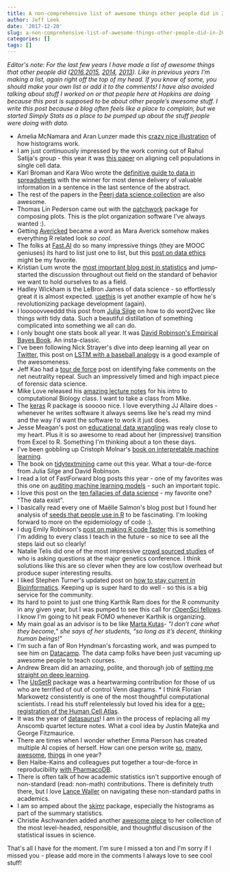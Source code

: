```yaml
---
title: A non-comprehensive list of awesome things other people did in 2017
author: Jeff Leek
date: '2017-12-20'
slug: a-non-comprehensive-list-of-awesome-things-other-people-did-in-2017
categories: []
tags: []
---
```


_Editor's note: For the last few years I have made a list of awesome things that other people did ([2016](https://simplystatistics.org/2016/12/20/noncomprehensive-list-of-awesome/),[2015](http://simplystatistics.org/2015/12/21/a-non-comprehensive-list-of-awesome-things-other-people-did-in-2015/), [2014](http://simplystatistics.org/2014/12/17/a-non-comprehensive-list-of-awesome-things-other-people-did-in-2014/), [2013](http://simplystatistics.org/2013/12/20/a-non-comprehensive-list-of-awesome-things-other-people-did-this-year/)). Like in previous years I'm making a list, again right off the top of my head.  If you know of some, you should make your own list or add it to the comments! I have also avoided talking about stuff I worked on or that people here at Hopkins are doing because this post is supposed to be about other people’s awesome stuff. I write this post because a blog often feels like a place to complain, but we started Simply Stats as a place to be pumped up about the stuff people were doing with data._


* Amelia McNamara and Aran Lunzer made this [crazy nice illustration](http://tinlizzie.org/histograms/) of how histograms work. 
* I am just continuously impressed by the work coming out of Rahul Satija's group - this year it was [this paper](https://www.biorxiv.org/content/early/2017/07/18/164889) on aligning cell populations in single cell data. 
* Karl Broman and Kara Woo wrote the [definitive guide to data in spreadsheets](https://peerj.com/preprints/3183/) with the winner for most dense delivery of valuable information in a sentence in the last sentence of the abstract. 
* The rest of the papers in the [Peerj data science collection](https://peerj.com/collections/50-practicaldatascistats/) are also awesome. 
* Thomas Lin Pederson came out with the [patchwork](https://github.com/thomasp85/patchwork) package for composing plots. This is the plot organization software I've always wanted :). 
* Getting [Avericked](https://twitter.com/dataandme) became a word as Mara Averick somehow makes everything R related look _so cool_.
* The folks at [Fast.AI](http://www.fast.ai/) do so many impressive things (they are MOOC geniuses) its hard to list just one to list, but this [post on data ethics](http://www.fast.ai/2017/11/02/ethics/) might be my favorite. 
* Kristian Lum wrote the [most important blog post in statistics](https://medium.com/@kristianlum/statistics-we-have-a-problem-304638dc5de5) and jump-started the discussion throughout out field on the standard of behavior we want to hold ourselves to as a field. 
* Hadley Wickham is the LeBron James of data science - so effortlessly great it is almost expected. [usethis](https://www.tidyverse.org/articles/2017/11/usethis-1.0.0/) is yet another example of how he's revolutionizing package development (again). 
* I looooovveeddd this post from [Julia Silge](https://juliasilge.com/blog/tidy-word-vectors/) on how to do word2vec like things with tidy data. Such a beautiful distillation of something complicated into something we all can do. 
* I only bought one stats book all year. It was [David Robinson's Empirical Bayes Book](http://varianceexplained.org/r/empirical-bayes-book/). An insta-classic. 
* I've been following Nick Strayer's dive into deep learning all year on [Twitter](https://twitter.com/NicholasStrayer), this post on [LSTM with a baseball analogy](http://livefreeordichotomize.com/2017/11/08/lstm-neural-nets-as-told-by-baseball/) is a good example of the awesomeness. 
* Jeff Kao had a [tour de force](https://hackernoon.com/more-than-a-million-pro-repeal-net-neutrality-comments-were-likely-faked-e9f0e3ed36a6) post on identifying fake comments on the net neutrality repeal. Such an impressively timed and high impact piece of forensic data science. 
* Mike Love released his [amazing lecture notes](https://twitter.com/mikelove/status/940220932475510784) for his intro to computational Biology class. I want to take a class from Mike. 
* The [keras](https://keras.rstudio.com/) R package is sooooo nice. I love everything JJ Allaire does - whenever he writes software it always seems like he's read my mind and the way I'd want the software to work it just does. 
* Jesse Meagan's post on [educational data wrangling](https://medium.com/@kierisi/share-the-code-adventures-in-education-data-wrangling-11f2509272cb) was realy close to my heart. Plus it is so awesome to read about her (impressive) transition from Excel to R. Something I'm thinking about a ton these days. 
* I've been gobbling up Cristoph Molnar's [book on interpretable machine learning](https://christophm.github.io/interpretable-ml-book/). 
* The book on [tidytextmining](https://www.tidytextmining.com/) came out this year. What a tour-de-force from Julia Silge and David Robinson. 
* I read a lot of FastForward blog posts this year - one of my favorites was this one on [auditing machine learning models](http://blog.fastforwardlabs.com/2017/03/09/fairml-auditing-black-box-predictive-models.html) - such an important topic. 
* I love this post on the [ten fallacies of data science](https://towardsdatascience.com/the-ten-fallacies-of-data-science-9b2af78a1862) - my favorite one? "The data exist". 
* I basically read every one of Ma&euml;lle Salmon's blog post but I found her analysis of [seeds that people use in R](http://www.masalmon.eu/2017/04/12/seeds/) to be fascinating. I'm looking forward to more on the epidemiology of code :). 
* I dug Emily Robinson's [post on making R code faster](https://robinsones.github.io/Making-R-Code-Faster-A-Case-Study/) this is something I'm adding to every class I teach in the future - so nice to see all the steps laid out so clearly! 
* Natalie Telis did one of the most impressive [crowd sourced studies](https://telis.blog/2017/11/06/questions-and-answers-about-questions/) of who is asking questions at the major genetics conference. I think solutions like this are so clever when they are low cost/low overhead but produce super interesting results. 
* I liked Stephen Turner's updated post on [how to stay current in Bioinformatics](http://www.gettinggeneticsdone.com/2017/02/staying-current-in-bioinformatics-genomics-2017.html). Keeping up is super hard to do well - so this is a big service for the community. 
* Its hard to point to just one thing Karthik Ram does for the R community in any given year, but I was pumped to see this call for [rOpenSci fellows](https://ropensci.org/blog/2017/07/06/ropensci-fellowships/). I know I'm going to hit peak FOMO whenever Karthik is organizing. 
* My main goal as an advisor is to be like [Marta Kutas](http://socialsciences.ucsd.edu/econnection/spring2017/marta-kutas.html)- _"I don’t care what they become,” she says of her students, “so long as it’s decent, thinking human beings!"_
* I'm such a fan of Ron Hyndman's forcasting work, and was pumped to see him on [Datacamp](https://robjhyndman.com/hyndsight/datacamp/). The data camp folks have been just vacuming up awesome people to teach courses. 
* Andrew Bream did an amazing, polite, and thorough job of [setting me straight on deep learning](https://beamandrew.github.io/deeplearning/2017/06/04/deep_learning_works.html).
* The [UpSetR](https://www.biorxiv.org/content/early/2017/03/25/120600) package was a heartwarming contribution for those of us who are terrified of out of control Venn diagrams. * I think Florian Markowetz consistently is one of the most thoughtful computational scientists. I read his stuff relentelessly but loved his idea for a [pre-registration of the Human Cell Atlas](https://scientificbsides.wordpress.com/2017/05/18/the-human-cell-atlas-needs-a-pre-registered-analysis-plan/). 
* It was the year of [datasaurus](https://www.autodeskresearch.com/publications/samestats)! I am in the process of replacing all my Anscomb quartet lecture notes. What a cool idea by Justin Matejka and George Fitzmaurice. 
* There are times when I wonder whether Emma Pierson has created multiple AI copies of herself. How can one person write [so](https://www.wired.com/2017/04/hey-computer-scientists-stop-hating-humanities/), [many](https://arxiv.org/abs/1706.05678), [awesome](https://arxiv.org/abs/1702.08536), [things](https://arxiv.org/abs/1701.08230) in one year? 
* Ben Haibe-Kains and colleagues put together a tour-de-force in reproducibility [with PharmacoDB](https://academic.oup.com/nar/advance-article/doi/10.1093/nar/gkx911/4372597).
* There is often talk of how academic statistics isn't supportive enough of non-standard (read: non-math) contributions. There is definitely truth there, but I love [Lance Waller](https://www.biorxiv.org/content/early/2017/01/25/103093) on navigating these non-standard paths in academics. 
* I am so amped about the [skimr](https://ropensci.org/blog/2017/07/11/skimr/) package, especially the histograms as part of the summary statistics. 
* Christie Aschwanden added another [awesome piece](https://fivethirtyeight.com/features/the-easiest-way-to-dismiss-good-science-demand-sound-science/) to her collection of the most level-headed, responsible, and thoughtful discusison of the statistical issues in science. 

That's all I have for the moment. I'm sure I missed a ton and I'm sorry if I missed you - please add more in the comments I always love to see cool stuff! 


